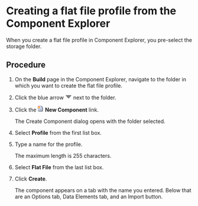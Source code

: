 # Creating a flat file profile from the Component Explorer

<head>
  <meta name="guidename" content="Integration"/>
  <meta name="context" content="GUID-c2008c75-41a1-4514-a35a-6e4b2b223a5f"/>
</head>


When you create a flat file profile in Component Explorer, you pre-select the storage folder.

## Procedure

1.  On the **Build** page in the Component Explorer, navigate to the folder in which you want to create the flat file profile.

2.  Click the blue arrow ![icon](../Images/main-ic-arrow-blue-down-16=GUID-CA79043B-869E-4C8B-A46E-5D4D4FA1DBEE=1=en-us=Low_ee257e3c-4362-486e-b1f1-4d613b679c4c.jpg) next to the folder.

3.  Click the ![icon](../Images/main-ic-document-new-with-starburst-16_53476bde-c898-4a14-98b8-b3fe8cd9594a.jpg) **New Component** link.

    The Create Component dialog opens with the folder selected.

4.  Select **Profile** from the first list box.

5.  Type a name for the profile.

    The maximum length is 255 characters.

6.  Select **Flat File** from the last list box.

7.  Click **Create**.

    The component appears on a tab with the name you entered. Below that are an Options tab, Data Elements tab, and an Import button.